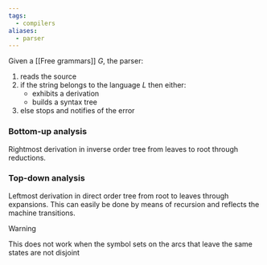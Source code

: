 ```yaml
---
tags:
  - compilers
aliases:
  - parser
---
```

Given a [[Free grammars]] $G$, the parser:
1) reads the source
2) if the string belongs to the language $L$ then either:
	-  exhibits a derivation
	-  builds a syntax tree
3) else stops and notifies of the error
### Bottom-up analysis

Rightmost derivation in inverse order tree from leaves to root through reductions.
### Top-down analysis

Leftmost derivation in direct order tree from root to leaves through expansions. This can easily be done by means of recursion and reflects the machine transitions.

>[!warning]
>This does not work when the symbol sets on the arcs that leave the same states are not disjoint

